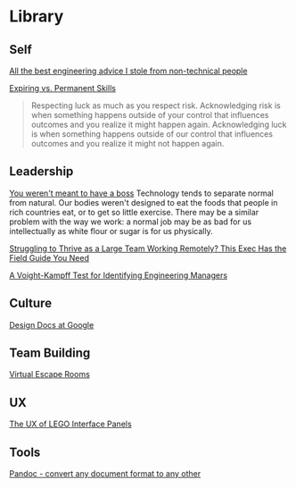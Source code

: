 # Library

## Self

[All the best engineering advice I stole from non-technical people](https://medium.com/@bellmar/all-the-best-engineering-advice-i-stole-from-non-technical-people-eb7f90ca2f5f)

[Expiring vs. Permanent Skills](https://www.collaborativefund.com/blog/expiring-vs-permanent-skills/)
> Respecting luck as much as you respect risk. Acknowledging risk is when something happens outside of your control that influences outcomes and you realize it might happen again. Acknowledging luck is when something happens outside of our control that influences outcomes and you realize it might not happen again.

## Leadership

[You weren't meant to have a boss](http://paulgraham.com/boss.html)
Technology tends to separate normal from natural. Our bodies weren't designed to eat the foods that people in rich countries eat, or to get so little exercise. There may be a similar problem with the way we work: a normal job may be as bad for us intellectually as white flour or sugar is for us physically.

[Struggling to Thrive as a Large Team Working Remotely? This Exec Has the Field Guide You Need](https://firstround.com/review/struggling-to-thrive-as-a-large-team-working-remotely-this-exec-has-the-field-guide-you-need/)

[A Voight-Kampff Test for Identifying Engineering Managers](https://medium.com/hackernoon/a-voight-kampff-test-for-identifying-engineering-managers-bb8512c70857)

## Culture

[Design Docs at Google](https://www.industrialempathy.com/posts/design-docs-at-google/)

## Team Building

[Virtual Escape Rooms](https://theescapegame.com/remote-adventures/)

## UX

[The UX of LEGO Interface Panels](https://www.designedbycave.co.uk/2020/LEGO-Interface-UX/)

## Tools

[Pandoc - convert any document format to any other](https://pandoc.org/index.html)
